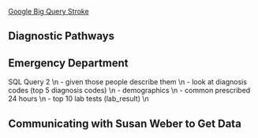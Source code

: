 [Google Big Query Stroke](https://console.cloud.google.com/bigquery?project=mining-clinical-decisions&j=bq:US:bquxjob_341287ce_16997f447ea&page=queryresults)

## Diagnostic Pathways 




## Emergency Department 

SQL Query 2 \n
		- given those people describe them  \n
		- look at diagnosis codes (top 5 diagnosis codes)  \n
		- demographics \n
		- common prescribed 24 hours \n
		- top 10 lab tests (lab_result)  \n


## Communicating with Susan Weber to Get Data 


